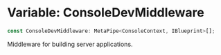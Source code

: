 # Variable: ConsoleDevMiddleware

```ts
const ConsoleDevMiddleware: MetaPipe<ConsoleContext, IBlueprint>[];
```

Middleware for building server applications.
